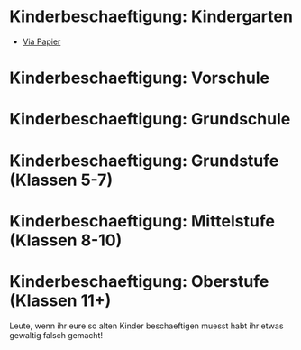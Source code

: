 # Kinderbeschaeftigung: Kindergarten
- [Via Papier](http://viapapier.robbers.eu/)

# Kinderbeschaeftigung: Vorschule

# Kinderbeschaeftigung: Grundschule

# Kinderbeschaeftigung: Grundstufe (Klassen 5-7)

# Kinderbeschaeftigung: Mittelstufe (Klassen 8-10)

# Kinderbeschaeftigung: Oberstufe (Klassen 11+)
Leute, wenn ihr eure so alten Kinder beschaeftigen muesst habt ihr etwas gewaltig falsch gemacht!
